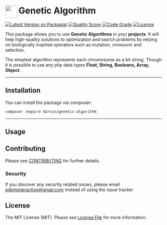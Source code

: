 <h1>
    <img align="left" align="bottom" width="40" height="40" src="resources/images/icons/icon.png" />
    Genetic Algorithm
</h1>

[![Latest Version on Packagist](https://img.shields.io/packagist/v/darvin/genetic-algorithm.svg?style=flat-square)](https://packagist.org/packages/darvin/genetic-algorithm)
[![Quality Score](https://www.code-inspector.com/project/5217/score/svg)](https://frontend.code-inspector.com/public/project/5217/genetic-algorithm/dashboard)
[![Code Grade](https://www.code-inspector.com/project/5217/status/svg)](https://frontend.code-inspector.com/public/project/5217/genetic-algorithm/dashboard)
[![License](https://img.shields.io/github/license/jadenjoy/genetic-algorithm)](https://packagist.org/packages/darvin/genetic-algorithm)

This package allows you to use **Genetic Algorithms** in your **projects**.
It will help high-quality solutions to optimization and search problems by relying on biologically 
inspired operators such as mutation, crossover and selection.

The simplest algorithm represents each chromosome as a bit string. Though it is possible to use any
php data types **Float, String, Booleans, Array, Object**.

---
    
## Installation

You can install the package via composer:

```bash
composer require darvin/genetic-algorithm
```


---

## Usage



## Contributing

Please see [CONTRIBUTING](CONTRIBUTING.md) for further details.

### Security

If you discover any security related issues, please email edeminteractive@gmail.com instead of using the issue tracker.

## License

The MIT License (MIT). Please see [License File](LICENSE.md) for more information.

